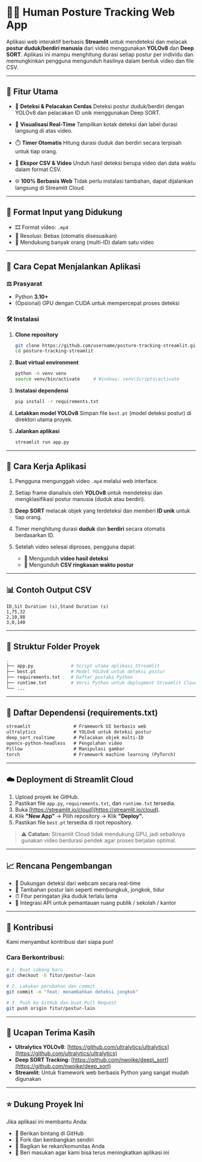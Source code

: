 # 🧍‍♂️ Human Posture Tracking Web App

Aplikasi web interaktif berbasis **Streamlit** untuk mendeteksi dan melacak **postur duduk/berdiri manusia** dari video menggunakan **YOLOv8** dan **Deep SORT**. Aplikasi ini mampu menghitung durasi setiap postur per individu dan memungkinkan pengguna mengunduh hasilnya dalam bentuk video dan file CSV.

---

## 🌟 Fitur Utama

* 🎯 **Deteksi & Pelacakan Cerdas**
  Deteksi postur duduk/berdiri dengan YOLOv8 dan pelacakan ID unik menggunakan Deep SORT.

* 🎥 **Visualisasi Real-Time**
  Tampilkan kotak deteksi dan label durasi langsung di atas video.

* ⏱️ **Timer Otomatis**
  Hitung durasi duduk dan berdiri secara terpisah untuk tiap orang.

* 📁 **Ekspor CSV & Video**
  Unduh hasil deteksi berupa video dan data waktu dalam format CSV.

* 🌐 **100% Berbasis Web**
  Tidak perlu instalasi tambahan, dapat dijalankan langsung di Streamlit Cloud.

---

## 📂 Format Input yang Didukung

* 🎞️ Format video: `.mp4`
* 📏 Resolusi: Bebas (otomatis disesuaikan)
* 👥 Mendukung banyak orang (multi-ID) dalam satu video

---

## 🚀 Cara Cepat Menjalankan Aplikasi

### ⚖️ Prasyarat

* Python **3.10+**
* (Opsional) GPU dengan CUDA untuk mempercepat proses deteksi

### 🛠️ Instalasi

1. **Clone repository**

   ```bash
   git clone https://github.com/username/posture-tracking-streamlit.git
   cd posture-tracking-streamlit
   ```

2. **Buat virtual environment**

   ```bash
   python -m venv venv
   source venv/bin/activate     # Windows: venv\Scripts\activate
   ```

3. **Instalasi dependensi**

   ```bash
   pip install -r requirements.txt
   ```

4. **Letakkan model YOLOv8**
   Simpan file `best.pt` (model deteksi postur) di direktori utama proyek.

5. **Jalankan aplikasi**

   ```bash
   streamlit run app.py
   ```

---

## 🧠 Cara Kerja Aplikasi

1. Pengguna mengunggah video `.mp4` melalui web interface.
2. Setiap frame dianalisis oleh **YOLOv8** untuk mendeteksi dan mengklasifikasi postur manusia (duduk atau berdiri).
3. **Deep SORT** melacak objek yang terdeteksi dan memberi **ID unik** untuk tiap orang.
4. Timer menghitung durasi **duduk** dan **berdiri** secara otomatis berdasarkan ID.
5. Setelah video selesai diproses, pengguna dapat:

   * 👅 Mengunduh **video hasil deteksi**
   * 📄 Mengunduh **CSV ringkasan waktu postur**

---

## 📊 Contoh Output CSV

```csv
ID,Sit Duration (s),Stand Duration (s)
1,75,32
2,10,98
3,0,140
```

---

## 📁 Struktur Folder Proyek

```bash
.
├── app.py              # Script utama aplikasi Streamlit
├── best.pt             # Model YOLOv8 untuk deteksi postur
├── requirements.txt    # Daftar pustaka Python
├── runtime.txt         # Versi Python untuk deployment Streamlit Cloud
└── ...
```

---

## 🔧 Daftar Dependensi (requirements.txt)

```txt
streamlit                # Framework UI berbasis web
ultralytics              # YOLOv8 untuk deteksi postur
deep_sort_realtime       # Pelacakan objek multi-ID
opencv-python-headless   # Pengolahan video
Pillow                   # Manipulasi gambar
torch                    # Framework machine learning (PyTorch)
```

---

## ☁️ Deployment di Streamlit Cloud

1. Upload proyek ke GitHub.
2. Pastikan file `app.py`, `requirements.txt`, dan `runtime.txt` tersedia.
3. Buka [https://streamlit.io/cloud](https://streamlit.io/cloud).
4. Klik **"New App"** → Pilih repository → Klik **"Deploy"**.
5. Pastikan file `best.pt` tersedia di root repository.

> ⚠️ **Catatan:** Streamlit Cloud tidak mendukung GPU, jadi sebaiknya gunakan video berdurasi pendek agar proses berjalan optimal.

---

## 📈 Rencana Pengembangan

* 🎥 Dukungan deteksi dari webcam secara real-time
* 🢎 Tambahan postur lain seperti membungkuk, jongkok, tidur
* ⏰ Fitur peringatan jika duduk terlalu lama
* 📡 Integrasi API untuk pemantauan ruang publik / sekolah / kantor

---

## 🤝 Kontribusi

Kami menyambut kontribusi dari siapa pun!

### Cara Berkontribusi:

```bash
# 1. Buat cabang baru
git checkout -b fitur/postur-lain

# 2. Lakukan perubahan dan commit
git commit -m "feat: menambahkan deteksi jongkok"

# 3. Push ke GitHub dan buat Pull Request
git push origin fitur/postur-lain
```

---

## 🙌 Ucapan Terima Kasih

* **Ultralytics YOLOv8**: [https://github.com/ultralytics/ultralytics](https://github.com/ultralytics/ultralytics)
* **Deep SORT Tracking**: [https://github.com/nwojke/deep\_sort](https://github.com/nwojke/deep_sort)
* **Streamlit**: Untuk framework web berbasis Python yang sangat mudah digunakan

---

## ⭐ Dukung Proyek Ini

Jika aplikasi ini membantu Anda:

* 🌟 Berikan bintang di GitHub
* 🍟 Fork dan kembangkan sendiri
* 🔗 Bagikan ke rekan/komunitas Anda
* 💬 Beri masukan agar kami bisa terus meningkatkan aplikasi ini

